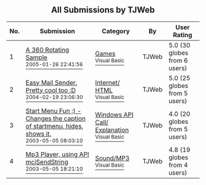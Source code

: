 ﻿<div align="center">

## All Submissions by TJWeb

</div>

No.  | Submission | Category | By   | User Rating
---- | ---------- | -------- | ---- | -----------
1 | [A 360 Rotating Sample<br /><sup>2005-01-26 22:41:56</sup>](https://github.com/Planet-Source-Code/tjweb-a-360-rotating-sample__1-58727) | [Games<br /><sup>Visual Basic</sup>](../ByCategory/games__1-38.md) | TJWeb | 5.0 (30 globes from 6 users)
2 | [Easy Mail Sender\. Pretty cool too :D<br /><sup>2004-02-19 23:06:30</sup>](https://github.com/Planet-Source-Code/tjweb-easy-mail-sender-pretty-cool-too-d__1-52032) | [Internet/ HTML<br /><sup>Visual Basic</sup>](../ByCategory/internet-html__1-34.md) | TJWeb | 5.0 (25 globes from 5 users)
3 | [Start Menu Fun  ;\) \- Changes the caption of startmenu, hides, shows it\.<br /><sup>2003-05-05 08:03:10</sup>](https://github.com/Planet-Source-Code/tjweb-start-menu-fun-changes-the-caption-of-startmenu-hides-shows-it__1-45320) | [Windows API Call/ Explanation<br /><sup>Visual Basic</sup>](../ByCategory/windows-api-call-explanation__1-39.md) | TJWeb | 4.0 (20 globes from 5 users)
4 | [Mp3 Player, using API mciSendString<br /><sup>2003-05-05 18:21:10</sup>](https://github.com/Planet-Source-Code/tjweb-mp3-player-using-api-mcisendstring__1-45277) | [Sound/MP3<br /><sup>Visual Basic</sup>](../ByCategory/sound-mp3__1-45.md) | TJWeb | 4.8 (19 globes from 4 users)

